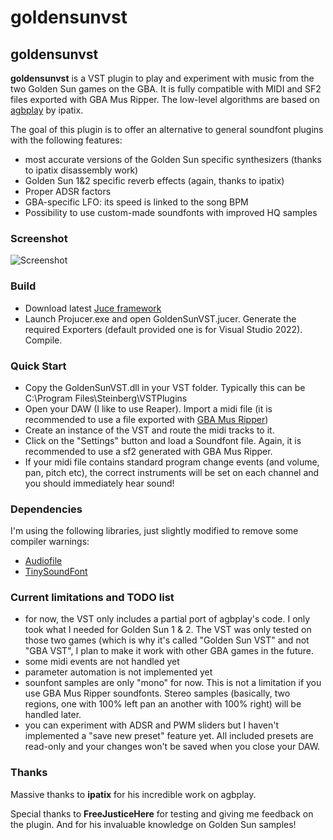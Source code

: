 # goldensunvst

## goldensunvst
__goldensunvst__ is a VST plugin to play and experiment with music from the two Golden Sun games on the GBA.
It is fully compatible with MIDI and SF2 files exported with GBA Mus Ripper.
The low-level algorithms are based on [agbplay](https://github.com/ipatix/agbplay) by ipatix.

The goal of this plugin is to offer an alternative to general soundfont plugins with the following features:
- most accurate versions of the Golden Sun specific synthesizers (thanks to ipatix disassembly work)
- Golden Sun 1&2 specific reverb effects (again, thanks to ipatix)
- Proper ADSR factors
- GBA-specific LFO: its speed is linked to the song BPM
- Possibility to use custom-made soundfonts with improved HQ samples

### Screenshot
![Screenshot](https://github.com/justedni/goldensunvst/assets/155494991/225c319b-8da4-4bbd-a306-17494d0550dc)

### Build
- Download latest [Juce framework](https://github.com/juce-framework/JUCE)
- Launch Projucer.exe and open GoldenSunVST.jucer. Generate the required Exporters (default provided one is for Visual Studio 2022). Compile.

### Quick Start
- Copy the GoldenSunVST.dll in your VST folder. Typically this can be C:\Program Files\Steinberg\VSTPlugins
- Open your DAW (I like to use Reaper). Import a midi file (it is recommended to use a file exported with [GBA Mus Ripper](https://github.com/CaptainSwag101/gba-mus-ripper))
- Create an instance of the VST and route the midi tracks to it.
- Click on the "Settings" button and load a Soundfont file. Again, it is recommended to use a sf2 generated with GBA Mus Ripper.
- If your midi file contains standard program change events (and volume, pan, pitch etc), the correct instruments will be set on each channel and you should immediately hear sound!

### Dependencies
I'm using the following libraries, just slightly modified to remove some compiler warnings:
 - [Audiofile](https://github.com/adamstark/AudioFile)
 - [TinySoundFont](https://github.com/schellingb/TinySoundFont)


### Current limitations and TODO list
- for now, the VST only includes a partial port of agbplay's code. I only took what I needed for Golden Sun 1 & 2. The VST was only tested on those two games (which is why it's called "Golden Sun VST" and not "GBA VST", I plan to make it work with other GBA games in the future.
- some midi events are not handled yet
- parameter automation is not implemented yet
- sounfont samples are only "mono" for now. This is not a limitation if you use GBA Mus Ripper soundfonts. Stereo samples (basically, two regions, one with 100% left pan an another with 100% right) will be handled later.
- you can experiment with ADSR and PWM sliders but I haven't implemented a "save new preset" feature yet. All included presets are read-only and your changes won't be saved when you close your DAW.

### Thanks
Massive thanks to __ipatix__ for his incredible work on agbplay.

Special thanks to __FreeJusticeHere__ for testing and giving me feedback on the plugin. And for his invaluable knowledge on Golden Sun samples!
